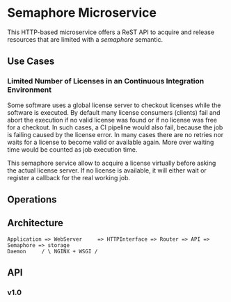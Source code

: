 # Semaphore Microservice

This HTTP-based microservice offers a ReST API to acquire and release resources
that are limited with a *semaphore* semantic.

## Use Cases
### Limited Number of Licenses in an Continuous Integration Environment

Some software uses a global license server to checkout licenses while the software
is executed. By default many license consumers (clients) fail and abort the
execution if no valid license was found or if no license was free for a checkout.
In such cases, a CI pipeline would also fail, because the job is failing caused by
the license error. In many cases there are no retries nor waits for a license to
become valid or available again. More over waiting time would be counted as job
execution time.

This semaphore service allow to acquire a license virtually before asking the actual
license server. If no license is available, it will either wait or register a
callback for the real working job.

## Operations


## Architecture

```
Application => WebServer     => HTTPInterface => Router => API => Semaphore => storage  
Daemon     / \ NGINX + WSGI /
```

## API
### v1.0
